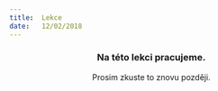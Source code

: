 ```yaml
---
title:  Lekce
date:   12/02/2018
---
```


### <center>Na této lekci pracujeme.</center>
<center>Prosim zkuste to znovu později.</center>